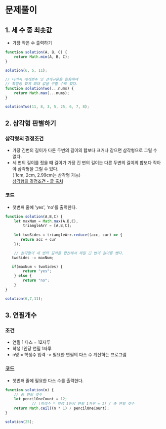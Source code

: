 # 문제풀이

## 1. 세 수 중 최솟값

- 가장 작은 수 출력하기

```javascript
function solution(A, B, C) {
    return Math.min(A, B, C);
}

solution(6, 5, 11);

// 나머지 매개변수 및 전개구문을 활용하여 
// 확장성 있게 최대 값을 구할 수도 있다. 
function solutionTwo(...nums) {
    return Math.max(...nums);
}

solutionTwo(11, 8, 3, 5, 25, 6, 7, 8);
```

## 2. 삼각형 판별하기

### 삼각형의 결정조건 
  - 가장 긴변의 길이가 다른 두변의 길이의 합보다 크거나 같으면 삼각형으로 그릴 수 없다. 
  - 세 변의 길이를 줬을 때 길이가 가장 긴 변의 길이는 다른 두변의 길이의 합보다 작아야 삼각형을 그릴 수 있다.
  <br>( 1cm, 2cm, 2.99cm는 삼각형 가능)
<br>[삼각형의 결정조건 - 글 출처](https://mathbang.net/92)

### 코드
  - 첫변째 줄에 'yes', 'no'를 출력한다.

```javascript
function solution(A,B,C) {
    let maxNum = Math.max(A,B,C),
        triangleArr = [A,B,C];
    
    let twoSides = triangleArr.reduce((acc, cur) => {
       return acc + cur
    });

    // 삼각형의 세 변의 길이를 합산해서 제일 긴 변의 길이를 뺀다. 
   twoSides -= maxNum;

   if(maxNum < twoSides) {
        return "yes";
    } else {
        return "no";
    }
}

solution(6,7,11);
```

## 3. 연필개수 

### 조건
- 연필  1 다스 = 12자루
- 학생 1인당 연필 1자루
- n명 = 학생수 입력 -> 필요한 연필의 다스 수 계산하는 프로그램

### 코드
- 첫번째 줄에 필요한 다스 수를 출력한다.

```javascript
function solution(n) {
    // 총 연필 갯수
    let pencilOneCount = 12;
            // (학생수 * 학생 1인당 연필 1자루 = 1) / 총 연필 갯수 
    return Math.ceil((n * 1) / pencilOneCount);
}

solution(25);
```
